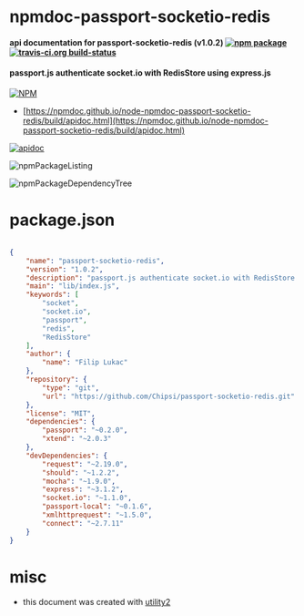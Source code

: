 # npmdoc-passport-socketio-redis

#### api documentation for  passport-socketio-redis (v1.0.2)  [![npm package](https://img.shields.io/npm/v/npmdoc-passport-socketio-redis.svg?style=flat-square)](https://www.npmjs.org/package/npmdoc-passport-socketio-redis) [![travis-ci.org build-status](https://api.travis-ci.org/npmdoc/node-npmdoc-passport-socketio-redis.svg)](https://travis-ci.org/npmdoc/node-npmdoc-passport-socketio-redis)

#### passport.js authenticate socket.io with RedisStore using express.js

[![NPM](https://nodei.co/npm/passport-socketio-redis.png?downloads=true&downloadRank=true&stars=true)](https://www.npmjs.com/package/passport-socketio-redis)

- [https://npmdoc.github.io/node-npmdoc-passport-socketio-redis/build/apidoc.html](https://npmdoc.github.io/node-npmdoc-passport-socketio-redis/build/apidoc.html)

[![apidoc](https://npmdoc.github.io/node-npmdoc-passport-socketio-redis/build/screenCapture.buildCi.browser.%252Ftmp%252Fbuild%252Fapidoc.html.png)](https://npmdoc.github.io/node-npmdoc-passport-socketio-redis/build/apidoc.html)

![npmPackageListing](https://npmdoc.github.io/node-npmdoc-passport-socketio-redis/build/screenCapture.npmPackageListing.svg)

![npmPackageDependencyTree](https://npmdoc.github.io/node-npmdoc-passport-socketio-redis/build/screenCapture.npmPackageDependencyTree.svg)



# package.json

```json

{
    "name": "passport-socketio-redis",
    "version": "1.0.2",
    "description": "passport.js authenticate socket.io with RedisStore using express.js",
    "main": "lib/index.js",
    "keywords": [
        "socket",
        "socket.io",
        "passport",
        "redis",
        "RedisStore"
    ],
    "author": {
        "name": "Filip Lukac"
    },
    "repository": {
        "type": "git",
        "url": "https://github.com/Chipsi/passport-socketio-redis.git"
    },
    "license": "MIT",
    "dependencies": {
        "passport": "~0.2.0",
        "xtend": "~2.0.3"
    },
    "devDependencies": {
        "request": "~2.19.0",
        "should": "~1.2.2",
        "mocha": "~1.9.0",
        "express": "~3.1.2",
        "socket.io": "~1.1.0",
        "passport-local": "~0.1.6",
        "xmlhttprequest": "~1.5.0",
        "connect": "~2.7.11"
    }
}
```



# misc
- this document was created with [utility2](https://github.com/kaizhu256/node-utility2)
